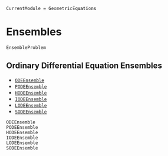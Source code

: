 ```@meta
CurrentModule = GeometricEquations
```

# Ensembles

```@docs
EnsembleProblem
```


## Ordinary Differential Equation Ensembles

- [`ODEEnsemble`](@ref)
- [`PODEEnsemble`](@ref)
- [`HODEEnsemble`](@ref)
- [`IODEEnsemble`](@ref)
- [`LODEEnsemble`](@ref)
- [`SODEEnsemble`](@ref)

```@docs
ODEEnsemble
PODEEnsemble
HODEEnsemble
IODEEnsemble
LODEEnsemble
SODEEnsemble
```
